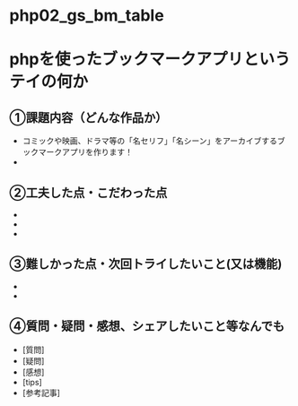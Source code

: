 # php02_gs_bm_table
# phpを使ったブックマークアプリというテイの何か
## ①課題内容（どんな作品か）
- コミックや映画、ドラマ等の「名セリフ」「名シーン」をアーカイブするブックマークアプリを作ります！
- 
## ②工夫した点・こだわった点
- 
- 
- 
## ③難しかった点・次回トライしたいこと(又は機能)
- 
- 
## ④質問・疑問・感想、シェアしたいこと等なんでも
- [質問]
- [疑問]
- [感想]
- [tips]
- [参考記事]
